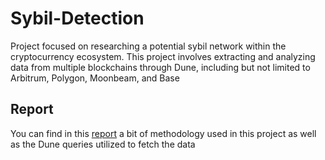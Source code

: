 # Sybil-Detection
 Project focused on researching a potential sybil network within the cryptocurrency ecosystem. This project involves extracting and analyzing data from multiple blockchains through Dune, including but not limited to Arbitrum, Polygon, Moonbeam, and Base

## Report
You can find in this [report](https://rodolfo-projects.notion.site/Sybil-Detection-Project-Docs-14b808389ed4490e8e8b1aa4b9b17d43?pvs=4) a bit of methodology used in this project as well as the Dune queries utilized to fetch the data